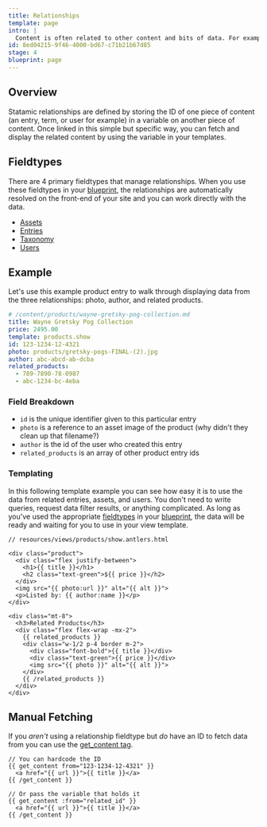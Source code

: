 ```yaml
---
title: Relationships
template: page
intro: |
  Content is often related to other content and bits of data. For example, a blog post may have an author and 3 other recommended posts. A product may have a brand and a category. A hot dog may have a bun and some mustard.
id: 8ed04215-9f46-4000-bd67-c71b21b67d85
stage: 4
blueprint: page
---
```

## Overview

Statamic relationships are defined by storing the ID of one piece of content (an entry, term, or user for example) in a variable on another piece of content. Once linked in this simple but specific way, you can fetch and display the related content by using the variable in your templates.

## Fieldtypes

There are 4 primary fieldtypes that manage relationships. When you use these fieldtypes in your [blueprint](/blueprints), the relationships are automatically resolved on the front-end of your site and you can work directly with the data.

- [Assets](/fieldtypes/assets)
- [Entries](/fieldtypes/entries)
- [Taxonomy](/fieldtypes/taxonomy)
- [Users](/fieldtypes/users)


## Example

Let's use this example product entry to walk through displaying data from the three relationships: photo, author, and related products.

``` yaml
# /content/products/wayne-gretsky-pog-collection.md
title: Wayne Gretsky Pog Collection
price: 2495.00
template: products.show
id: 123-1234-12-4321
photo: products/gretsky-pogs-FINAL-(2).jpg
author: abc-abcd-ab-dcba
related_products:
  - 789-7890-78-0987
  - abc-1234-bc-4eba
```

### Field Breakdown
- `id` is the unique identifier given to this particular entry
- `photo` is a reference to an asset image of the product (why didn't they clean up that filename?)
- `author` is the id of the user who created this entry
- `related_products` is an array of other product entry ids

### Templating

In this following template example you can see how easy it is to use the data from related entries, assets, and users. You don't need to write queries, request data filter results, or anything complicated. As long as you've used the appropriate [fieldtypes](#fieldtypes) in your [blueprint](/blueprints), the data will be ready and waiting for you to use in your view template.

```
// resources/views/products/show.antlers.html

<div class="product">
  <div class="flex justify-between">
    <h1>{{ title }}</h1>
    <h2 class="text-green">${{ price }}</h2>
  </div>
  <img src="{{ photo:url }}" alt="{{ alt }}">
  <p>Listed by: {{ author:name }}</p>
</div>

<div class="mt-8">
  <h3>Related Products</h3>
  <div class="flex flex-wrap -mx-2">
    {{ related_products }}
    <div class="w-1/2 p-4 border m-2">
      <div class="font-bold">{{ title }}</div>
      <div class="text-green">{{ price }}</div>
      <img src="{{ photo }}" alt="{{ alt }}">
    </div>
    {{ /related_products }}
  </div>
</div>
```

## Manual Fetching

If you _aren't_ using a relationship fieldtype but _do_ have an ID to fetch data from you can use the [get_content tag](/tags/get_content).

```
// You can hardcode the ID
{{ get_content from="123-1234-12-4321" }}
  <a href="{{ url }}">{{ title }}</a>
{{ /get_content }}

// Or pass the variable that holds it
{{ get_content :from="related_id" }}
  <a href="{{ url }}">{{ title }}</a>
{{ /get_content }}
```
